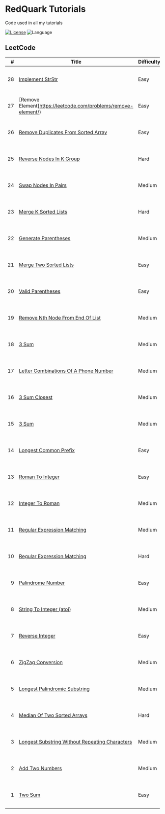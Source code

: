 # RedQuark Tutorials
Code used in all my tutorials

[![License](https://img.shields.io/github/license/ani03sha/RedQuarkTutorials)](LICENSE.md) ![Language](https://img.shields.io/badge/language-Java%20%2F%20Python%20%2F%20JavaScript%20%2F%20Kotlin-blue.svg) 

## LeetCode

|#|Title|Difficulty|Tag|Blog|Video|Solution|
|--:|---|---|---|---|---|---|
|28|[Implement StrStr](https://leetcode.com/problems/implement-strstr/)|Easy|String, Sliding Window|[Blog](https://redquark.org/leetcode/0028-implement-strstr||[Java](https://github.com/ani03sha/RedQuarkTutorials/blob/master/LeetCode/Java/src/main/java/org/redquark/tutorials/leetcode/ImplementStrStr.java), [Python](https://github.com/ani03sha/RedQuarkTutorials/blob/master/LeetCode/Python/src/Implement_StrStr.py), [JavaScript](https://github.com/ani03sha/RedQuarkTutorials/blob/master/LeetCode/JavaScript/src/implement_strstr.js), [Kotlin](https://github.com/ani03sha/RedQuarkTutorials/blob/master/LeetCode/Kotlin/src/main/kotlin/org/redquark/tutorials/leetcode/ImplementStrStr.kt)|
|27|[Remove Element]https://leetcode.com/problems/remove-element/)|Easy|Array|[Blog](https://redquark.org/leetcode/0027-remove-element||[Java](https://github.com/ani03sha/RedQuarkTutorials/blob/master/LeetCode/Java/src/main/java/org/redquark/tutorials/leetcode/RemoveElement.java), [Python](https://github.com/ani03sha/RedQuarkTutorials/blob/master/LeetCode/Python/src/Remove_Element.py), [JavaScript](https://github.com/ani03sha/RedQuarkTutorials/blob/master/LeetCode/JavaScript/src/remove_element.js), [Kotlin](https://github.com/ani03sha/RedQuarkTutorials/blob/master/LeetCode/Kotlin/src/main/kotlin/org/redquark/tutorials/leetcode/RemoveElement.kt)|
|26|[Remove Duplicates From Sorted Array](https://leetcode.com/problems/remove-duplicates-from-sorted-array/)|Easy|Array|[Blog](https://redquark.org/leetcode/0026-remove-duplicates-from-sorted-array)||[Java](https://github.com/ani03sha/RedQuarkTutorials/blob/master/LeetCode/Java/src/main/java/org/redquark/tutorials/leetcode/RemoveDuplicatesFromSortedArray.java), [Python](https://github.com/ani03sha/RedQuarkTutorials/blob/master/LeetCode/Python/src/Remove_Duplicates_From_sorted_Array.py), [JavaScript](https://github.com/ani03sha/RedQuarkTutorials/blob/master/LeetCode/JavaScript/src/remove_duplicates_from_sorted_array.js), [Kotlin](https://github.com/ani03sha/RedQuarkTutorials/blob/master/LeetCode/Kotlin/src/main/kotlin/org/redquark/tutorials/leetcode/RemoveDuplicatesFromSortedArray.kt)|
|25|[Reverse Nodes In K Group](https://leetcode.com/problems/reverse-nodes-in-k-group/)|Hard|Linked List|[Blog](https://redquark.org/leetcode/0025-reverse-nodes-in-k-group)||[Java](https://github.com/ani03sha/RedQuarkTutorials/blob/master/LeetCode/Java/src/main/java/org/redquark/tutorials/leetcode/ReverseNodesInKGroup.java), [Python](https://github.com/ani03sha/RedQuarkTutorials/blob/master/LeetCode/Python/src/Reverse_Nodes_In_K_Group.py), [JavaScript](https://github.com/ani03sha/RedQuarkTutorials/blob/master/LeetCode/JavaScript/src/reverse_nodes_in_k_group.js), [Kotlin](https://github.com/ani03sha/RedQuarkTutorials/blob/master/LeetCode/Kotlin/src/main/kotlin/org/redquark/tutorials/leetcode/ReverseNodesInKGroup.kt)|
|24|[Swap Nodes In Pairs](https://leetcode.com/problems/swap-nodes-in-pairs/)|Medium|Linked List|[Blog](https://redquark.org/leetcode/0024-swap-nodes-in-pairs)||[Java](https://github.com/ani03sha/RedQuarkTutorials/blob/master/LeetCode/Java/src/main/java/org/redquark/tutorials/leetcode/SwapNodesInPairs.java), [Python](https://github.com/ani03sha/RedQuarkTutorials/blob/master/LeetCode/Python/src/Swap_Nodes_In_Pairs.py), [JavaScript](https://github.com/ani03sha/RedQuarkTutorials/blob/master/LeetCode/JavaScript/src/swap_nodes_in_pairs.js), [Kotlin](https://github.com/ani03sha/RedQuarkTutorials/blob/master/LeetCode/Kotlin/src/main/kotlin/org/redquark/tutorials/leetcode/SWapNodesInPairs.kt)|
|23|[Merge K Sorted Lists](https://leetcode.com/problems/merge-k-sorted-lists/)|Hard|Merge Sort, Divide and Conquer|[Blog](https://redquark.org/leetcode/0023-merge-k-sorted-lists)||[Java](https://github.com/ani03sha/RedQuarkTutorials/blob/master/LeetCode/Java/src/main/java/org/redquark/tutorials/leetcode/MergeKSortedLists.java), [Python](https://github.com/ani03sha/RedQuarkTutorials/blob/master/LeetCode/Python/src/Merge_K_SOrted_Lists.py), [JavaScript](https://github.com/ani03sha/RedQuarkTutorials/blob/master/LeetCode/JavaScript/src/merge_k_sorted_lists.js), [Kotlin](https://github.com/ani03sha/RedQuarkTutorials/blob/master/LeetCode/Kotlin/src/main/kotlin/org/redquark/tutorials/leetcode/MergeKSortedLists.kt)|
|22|[Generate Parentheses](https://leetcode.com/problems/generate-parentheses/)|Medium|Recursion, Backtracking|[Blog](https://redquark.org/leetcode/0022-generate-parentheses)||[Java](https://github.com/ani03sha/RedQuarkTutorials/blob/master/LeetCode/Java/src/main/java/org/redquark/tutorials/leetcode/GenerateParentheses.java), [Python](https://github.com/ani03sha/RedQuarkTutorials/blob/master/LeetCode/Python/src/Generate_Parentheses.py), [JavaScript](https://github.com/ani03sha/RedQuarkTutorials/blob/master/LeetCode/JavaScript/src/generate_parentheses.js), [Kotlin](https://github.com/ani03sha/RedQuarkTutorials/blob/master/LeetCode/Kotlin/src/main/kotlin/org/redquark/tutorials/leetcode/GenerateParentheses.kt)|
|21|[Merge Two Sorted Lists](https://leetcode.com/problems/merge-two-sorted-lists/)|Easy|Linked List|[Blog](https://redquark.org/leetcode/0021-merge-two-sorted-lists)||[Java](https://github.com/ani03sha/RedQuarkTutorials/blob/master/LeetCode/Java/src/main/java/org/redquark/tutorials/leetcode/MergeTwoSortedLists.java), [Python](https://github.com/ani03sha/RedQuarkTutorials/blob/master/LeetCode/Python/src/Merge_Two_Sorted_Lists.py), [JavaScript](https://github.com/ani03sha/RedQuarkTutorials/blob/master/LeetCode/JavaScript/src/merge_two_sorted_lists.js), [Kotlin](https://github.com/ani03sha/RedQuarkTutorials/blob/master/LeetCode/Kotlin/src/main/kotlin/org/redquark/tutorials/leetcode/MergeTwoSortedLists.kt)|
|20|[Valid Parentheses](https://leetcode.com/problems/valid-parentheses/)|Easy|String, Stack|[Blog](https://redquark.org/leetcode/0020-valid-parentheses)||[Java](https://github.com/ani03sha/RedQuarkTutorials/blob/master/LeetCode/Java/src/main/java/org/redquark/tutorials/leetcode/ValidParentheses.java), [Python](https://github.com/ani03sha/RedQuarkTutorials/blob/master/LeetCode/Python/src/Valid_Parentheses.py), [JavaScript](https://github.com/ani03sha/RedQuarkTutorials/blob/master/LeetCode/JavaScript/src/valid_parentheses.js), [Kotlin](https://github.com/ani03sha/RedQuarkTutorials/blob/master/LeetCode/Kotlin/src/main/kotlin/org/redquark/tutorials/leetcode/ValidParentheses.kt)|
|19|[Remove Nth Node From End Of List](https://leetcode.com/problems/remove-nth-node-from-end-of-list/)|Medium|Linked List, Two Pointer Technique|[Blog](https://redquark.org/leetcode/0019-remove-nth-node)||[Java](https://github.com/ani03sha/RedQuarkTutorials/blob/master/LeetCode/Java/src/main/java/org/redquark/tutorials/leetcode/RemoveNthNodeFromEndOfList.java), [Python](https://github.com/ani03sha/RedQuarkTutorials/blob/master/LeetCode/Python/src/Remove_Nth_Node_From_End_Of_List.py), [JavaScript](https://github.com/ani03sha/RedQuarkTutorials/blob/master/LeetCode/JavaScript/src/remove_nth_node_from_end_of_list.js), [Kotlin](https://github.com/ani03sha/RedQuarkTutorials/blob/master/LeetCode/Kotlin/src/main/kotlin/org/redquark/tutorials/leetcode/RemoveNthNodeFromEndOfList.kt)|
|18|[3 Sum](https://leetcode.com/problems/4sum/)|Medium|Arrays|[Blog](https://redquark.org/leetcode/0018-4-sum)||[Java](https://github.com/ani03sha/RedQuarkTutorials/blob/master/LeetCode/Java/src/main/java/org/redquark/tutorials/leetcode/FourSum.java), [Python](https://github.com/ani03sha/RedQuarkTutorials/blob/master/LeetCode/Python/src/Four_Sum.py), [JavaScript](https://github.com/ani03sha/RedQuarkTutorials/blob/master/LeetCode/JavaScript/src/four_sum.js), [Kotlin](https://github.com/ani03sha/RedQuarkTutorials/blob/master/LeetCode/Kotlin/src/main/kotlin/org/redquark/tutorials/leetcode/FourSum.kt)|
|17|[Letter Combinations Of A Phone Number](https://leetcode.com/problems/letter-combinations-of-a-phone-number/)|Medium|String, Recursion, BFS, DFS|[Blog](https://redquark.org/leetcode/0017-letter-combinations)||[Java](https://github.com/ani03sha/RedQuarkTutorials/blob/master/LeetCode/Java/src/main/java/org/redquark/tutorials/leetcode/LetterCombinationsOfAPhoneNumber.java), [Python](https://github.com/ani03sha/RedQuarkTutorials/blob/master/LeetCode/Python/src/Letter_Combinations_Of_A_Phone_Number.py), [JavaScript](https://github.com/ani03sha/RedQuarkTutorials/blob/master/LeetCode/JavaScript/src/letter_combinations_of_a_phone_number.js), [Kotlin](https://github.com/ani03sha/RedQuarkTutorials/blob/master/LeetCode/Kotlin/src/main/kotlin/org/redquark/tutorials/leetcode/LetterCombinationsOfAPhoneNumber.kt)|
|16|[3 Sum Closest](https://leetcode.com/problems/3sum-closest/)|Medium|Arrays|[Blog](https://redquark.org/leetcode/0016-3-sum-closest)||[Java](https://github.com/ani03sha/RedQuarkTutorials/blob/master/LeetCode/Java/src/main/java/org/redquark/tutorials/leetcode/ThreeSumClosest.java), [Python](https://github.com/ani03sha/RedQuarkTutorials/blob/master/LeetCode/Python/src/Three_Sum_Closest.py), [JavaScript](https://github.com/ani03sha/RedQuarkTutorials/blob/master/LeetCode/JavaScript/src/three_sum_closest.js), [Kotlin](https://github.com/ani03sha/RedQuarkTutorials/blob/master/LeetCode/Kotlin/src/main/kotlin/org/redquark/tutorials/leetcode/ThreeSumClosest.kt)|
|15|[3 Sum](https://leetcode.com/problems/3sum/)|Medium|Arrays|[Blog](https://redquark.org/leetcode/0015-3-sum)||[Java](https://github.com/ani03sha/RedQuarkTutorials/blob/master/LeetCode/Java/src/main/java/org/redquark/tutorials/leetcode/ThreeSum.java), [Python](https://github.com/ani03sha/RedQuarkTutorials/blob/master/LeetCode/Python/src/Three_Sum.py), [JavaScript](https://github.com/ani03sha/RedQuarkTutorials/blob/master/LeetCode/JavaScript/src/three_sum.js), [Kotlin](https://github.com/ani03sha/RedQuarkTutorials/blob/master/LeetCode/Kotlin/src/main/kotlin/org/redquark/tutorials/leetcode/ThreeSum.kt)|
|14|[Longest Common Prefix](https://leetcode.com/problems/longest-common-prefix/)|Easy|String, LCP|[Blog](https://redquark.org/leetcode/0014-longest-common-prefix)||[Java](https://github.com/ani03sha/RedQuarkTutorials/blob/master/LeetCode/Java/src/main/java/org/redquark/tutorials/leetcode/LongestCommonPrefix.java), [Python](https://github.com/ani03sha/RedQuarkTutorials/blob/master/LeetCode/Python/src/Longest_Common_Prefix.py), [JavaScript](https://github.com/ani03sha/RedQuarkTutorials/blob/master/LeetCode/JavaScript/src/longest_common_prefix.js), [Kotlin](https://github.com/ani03sha/RedQuarkTutorials/blob/master/LeetCode/Kotlin/src/main/kotlin/org/redquark/tutorials/leetcode/LongestCommonPrefix.kt)|
|13|[Roman To Integer](https://leetcode.com/problems/roman-to-integer/)|Easy|String|[Blog](https://redquark.org/leetcode/0013-roman-to-integer)||[Java](https://github.com/ani03sha/RedQuarkTutorials/blob/master/LeetCode/Java/src/main/java/org/redquark/tutorials/leetcode/RomanToInteger.java), [Python](https://github.com/ani03sha/RedQuarkTutorials/blob/master/LeetCode/Python/src/Roman_To_Integer.py), [JavaScript](https://github.com/ani03sha/RedQuarkTutorials/blob/master/LeetCode/JavaScript/src/roman_to_integer.js), [Kotlin](https://github.com/ani03sha/RedQuarkTutorials/blob/master/LeetCode/Kotlin/src/main/kotlin/org/redquark/tutorials/leetcode/RomanToInteger.kt)|
|12|[Integer To Roman](https://leetcode.com/problems/integer-to-roman/)|Medium|Array|[Blog](https://redquark.org/leetcode/0012-integer-to-roman)||[Java](https://github.com/ani03sha/RedQuarkTutorials/blob/master/LeetCode/Java/src/main/java/org/redquark/tutorials/leetcode/IntegerToRoman.java), [Python](https://github.com/ani03sha/RedQuarkTutorials/blob/master/LeetCode/Python/src/Integer_To_Roman.py), [JavaScript](https://github.com/ani03sha/RedQuarkTutorials/blob/master/LeetCode/JavaScript/src/integer_to_roman.js), [Kotlin](https://github.com/ani03sha/RedQuarkTutorials/blob/master/LeetCode/Kotlin/src/main/kotlin/org/redquark/tutorials/leetcode/IntegerToRoman.kt)|
|11|[Regular Expression Matching](https://leetcode.com/problems/container-with-most-water/)|Medium|Array|[Blog](https://redquark.org/leetcode/0011-container-with-most-water)||[Java](https://github.com/ani03sha/RedQuarkTutorials/blob/master/LeetCode/Java/src/main/java/org/redquark/tutorials/leetcode/ContainerWithMostWater.java), [Python](https://github.com/ani03sha/RedQuarkTutorials/blob/master/LeetCode/Python/src/Container_With_Most_Water.py), [JavaScript](https://github.com/ani03sha/RedQuarkTutorials/blob/master/LeetCode/JavaScript/src/container_with_most_water.js), [Kotlin](https://github.com/ani03sha/RedQuarkTutorials/blob/master/LeetCode/Kotlin/src/main/kotlin/org/redquark/tutorials/leetcode/ContainerWithMostWater.kt)|
|10|[Regular Expression Matching](https://leetcode.com/problems/regular-expression-matching/)|Hard|String, Dynamic Programming|[Blog](https://redquark.org/leetcode/0010-regular-expression-matching)||[Java](https://github.com/ani03sha/RedQuarkTutorials/blob/master/LeetCode/Java/src/main/java/org/redquark/tutorials/leetcode/RegularExpressionMatching.java), [Python](https://github.com/ani03sha/RedQuarkTutorials/blob/master/LeetCode/Python/src/Regular_Expression_Matching.py), [JavaScript](https://github.com/ani03sha/RedQuarkTutorials/blob/master/LeetCode/JavaScript/src/regular_expression_matching.js), [Kotlin](https://github.com/ani03sha/RedQuarkTutorials/blob/master/LeetCode/Kotlin/src/main/kotlin/org/redquark/tutorials/leetcode/RegularExpressionMatching.kt)|
|9|[Palindrome Number](https://leetcode.com/problems/palindrome-number/)|Easy|Palindrome, Number|[Blog](https://redquark.org/leetcode/0009-palindrome-number/)||[Java](https://github.com/ani03sha/RedQuarkTutorials/blob/master/LeetCode/Java/src/main/java/org/redquark/tutorials/leetcode/PalindromeNumber.java), [Python](https://github.com/ani03sha/RedQuarkTutorials/blob/master/LeetCode/Python/src/Palindrome_Number.py), [JavaScript](https://github.com/ani03sha/RedQuarkTutorials/blob/master/LeetCode/JavaScript/src/palindrome_number.js), [Kotlin](https://github.com/ani03sha/RedQuarkTutorials/blob/master/LeetCode/Kotlin/src/main/kotlin/org/redquark/tutorials/leetcode/PalindromeNumber.kt)|
|8|[String To Integer (atoi)](https://leetcode.com/problems/string-to-integer-atoi/)|Medium|String|[Blog](https://redquark.org/leetcode/0008-string-to-integer-atoi/)||[Java](https://github.com/ani03sha/RedQuarkTutorials/blob/master/LeetCode/Java/src/main/java/org/redquark/tutorials/leetcode/StringToInteger.java), [Python](https://github.com/ani03sha/RedQuarkTutorials/blob/master/LeetCode/Python/src/String_To_Integer.py), [JavaScript](https://github.com/ani03sha/RedQuarkTutorials/blob/master/LeetCode/JavaScript/src/string_to_integer.js), [Kotlin](https://github.com/ani03sha/RedQuarkTutorials/blob/master/LeetCode/Kotlin/src/main/kotlin/org/redquark/tutorials/leetcode/StringToInteger.kt)|
|7|[Reverse Integer](https://leetcode.com/problems/reverse-integer/)|Easy|Number|[Blog](https://redquark.org/leetcode/0007-reverse-integer/)||[Java](https://github.com/ani03sha/RedQuarkTutorials/blob/master/LeetCode/Java/src/main/java/org/redquark/tutorials/leetcode/ReverseInteger.java), [Python](https://github.com/ani03sha/RedQuarkTutorials/blob/master/LeetCode/Python/src/Reverse_Integer.py), [JavaScript](https://github.com/ani03sha/RedQuarkTutorials/blob/master/LeetCode/JavaScript/src/reverse_integer.js), [Kotlin](https://github.com/ani03sha/RedQuarkTutorials/blob/master/LeetCode/Kotlin/src/main/kotlin/org/redquark/tutorials/leetcode/ReverseInteger.kt)|
|6|[ZigZag Conversion](https://leetcode.com/problems/zigzag-conversion/)|Medium|String|[Blog](https://redquark.org/leetcode/0006-zigzag-conversion/)||[Java](https://github.com/ani03sha/RedQuarkTutorials/blob/master/LeetCode/Java/src/main/java/org/redquark/tutorials/leetcode/ZigZagConversion.java), [Python](https://github.com/ani03sha/RedQuarkTutorials/blob/master/LeetCode/Python/src/ZigZag_Conversion.py), [JavaScript](https://github.com/ani03sha/RedQuarkTutorials/blob/master/LeetCode/JavaScript/src/zigzag_conversion.js), [Kotlin](https://github.com/ani03sha/RedQuarkTutorials/blob/master/LeetCode/Kotlin/src/main/kotlin/org/redquark/tutorials/leetcode/ZigZagConversion.kt)|
|5|[Longest Palindromic Substring](https://leetcode.com/problems/longest-palindromic-substring)|Medium|String, Manacher's Algorithm|[Blog](https://redquark.org/leetcode/0005-longest-palindromic-substring/)||[Java](https://github.com/ani03sha/RedQuarkTutorials/blob/master/LeetCode/Java/src/main/java/org/redquark/tutorials/leetcode/LongestPalindromicSubstring.java), [Python](https://github.com/ani03sha/RedQuarkTutorials/blob/master/LeetCode/Python/src/Longest_Palindromic_Substring.py), [JavaScript](https://github.com/ani03sha/RedQuarkTutorials/blob/master/LeetCode/JavaScript/src/longest_palindromic_substring.js), [Kotlin](https://github.com/ani03sha/RedQuarkTutorials/blob/master/LeetCode/Kotlin/src/main/kotlin/org/redquark/tutorials/leetcode/LongestPalindromeSubstring.kt)|
|4|[Median Of Two Sorted Arrays](https://leetcode.com/problems/median-of-two-sorted-arrays)|Hard|Arrays, Binary Search|[Blog](https://redquark.org/leetcode/0004-median-of-two-sorted-arrays/)||[Java](https://github.com/ani03sha/RedQuarkTutorials/blob/master/LeetCode/Java/src/main/java/org/redquark/tutorials/leetcode/MedianOfTwoSortedArrays.java), [Python](https://github.com/ani03sha/RedQuarkTutorials/blob/master/LeetCode/Python/src/Median_Of_Two_Sorted_Arrays.py), [JavaScript](https://github.com/ani03sha/RedQuarkTutorials/blob/master/LeetCode/JavaScript/src/median_of_two_sorted_arrays.js), [Kotlin](https://github.com/ani03sha/RedQuarkTutorials/blob/master/LeetCode/Kotlin/src/main/kotlin/org/redquark/tutorials/leetcode/MedianOfTwoSortedArrays.kt)|
|3|[Longest Substring Without Repeating Characters](https://leetcode.com/problems/longest-substring-without-repeating-characters/)|Medium|String, Sliding Window|[Blog](https://redquark.org/leetcode/0003-longest-substring-without-repeating-characters/)||[Java](https://github.com/ani03sha/RedQuarkTutorials/blob/master/LeetCode/Java/src/main/java/org/redquark/tutorials/leetcode/LongestSubstringWithoutRepeatingCharacters.java), [Python](https://github.com/ani03sha/RedQuarkTutorials/blob/master/LeetCode/Python/src/Longest_Substring_Without_Repeating_Characters.py), [JavaScript](https://github.com/ani03sha/RedQuarkTutorials/blob/master/LeetCode/JavaScript/src/longest_substring_without_repeating_characters.js), [Kotlin](https://github.com/ani03sha/RedQuarkTutorials/blob/master/LeetCode/Kotlin/src/main/kotlin/org/redquark/tutorials/leetcode/LongestSubstringWithoutRepeatingCharacters.kt)|
|2|[Add Two Numbers](https://leetcode.com/problems/add-two-numbers)|Medium|Linked List|[Blog](https://redquark.org/leetcode/0002-add-two-numbers/)|| [Java](https://github.com/ani03sha/RedQuarkTutorials/blob/master/LeetCode/Java/src/main/java/org/redquark/tutorials/leetcode/AddTwoNumbers.java), [Python](https://github.com/ani03sha/RedQuarkTutorials/blob/master/LeetCode/Python/src/Add_Two_Numbers.py), [JavaScript](https://github.com/ani03sha/RedQuarkTutorials/blob/master/LeetCode/JavaScript/src/add_two_numbers.js), [Kotlin](https://github.com/ani03sha/RedQuarkTutorials/blob/master/LeetCode/Kotlin/src/main/kotlin/org/redquark/tutorials/leetcode/AddTwoNumbers.kt)|
|1|[Two Sum](https://leetcode.com/problems/two-sum)|Easy|HashMap|[Blog](https://redquark.org/leetcode/0001-two-sum/)||[Java](https://github.com/ani03sha/RedQuarkTutorials/blob/master/LeetCode/Java/src/main/java/org/redquark/tutorials/leetcode/TwoSum.java), [Python](https://github.com/ani03sha/RedQuarkTutorials/blob/master/LeetCode/Python/src/Two_Sum.py), [JavaScript](https://github.com/ani03sha/RedQuarkTutorials/blob/master/LeetCode/JavaScript/src/two_sum.js), [Kotlin](https://github.com/ani03sha/RedQuarkTutorials/blob/master/LeetCode/Kotlin/src/main/kotlin/org/redquark/tutorials/leetcode/TwoSum.kt)|